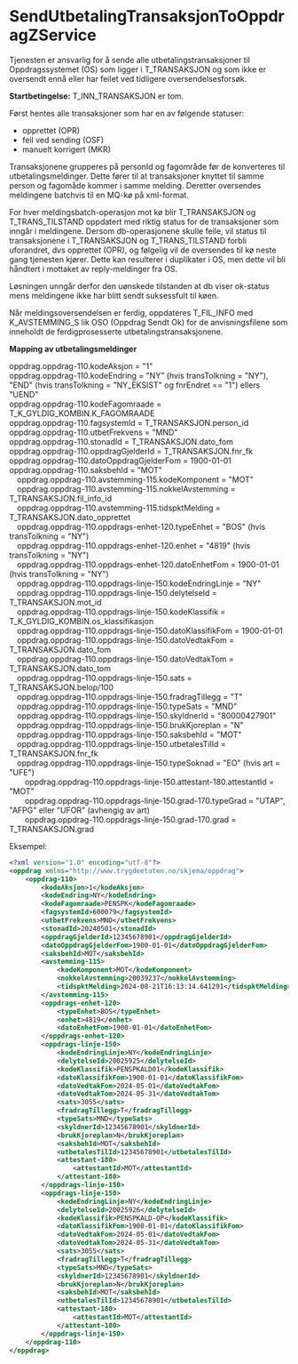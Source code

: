 # SendUtbetalingTransaksjonToOppdragZService
Tjenesten er ansvarlig for å sende alle utbetalingstransaksjoner til Oppdragssystemet (OS) som ligger i T_TRANSAKSJON og som ikke er oversendt ennå eller har feilet ved tidligere oversendelsesforsøk.

**Startbetingelse:** T_INN_TRANSAKSJON er tom.

Først hentes alle transaksjoner som har en av følgende statuser: 
* opprettet (OPR)
* feil ved sending (OSF)
* manuelt korrigert (MKR)

Transaksjonene grupperes på personId og fagområde før de konverteres til utbetalingsmeldinger. Dette fører til at transaksjoner knyttet til samme person og fagomåde kommer i samme melding. 
Deretter oversendes meldingene batchvis til en MQ-kø på xml-format.

For hver meldingsbatch-operasjon mot kø blir T_TRANSAKSJON og T_TRANS_TILSTAND oppdatert med riktig status for de transaksjoner som inngår i meldingene.
Dersom db-operasjonene skulle feile, vil status til transaksjonene i T_TRANSAKSJON og T_TRANS_TILSTAND forbli uforandret, dvs opprettet (OPR), og følgelig vil de oversendes til kø neste gang tjenesten kjører.
Dette kan resulterer i duplikater i OS, men dette vil bli håndtert i mottaket av reply-meldinger fra OS.

Løsningen unngår derfor den uønskede tilstanden at db viser ok-status mens meldingene ikke har blitt sendt suksessfult til køen.

Når meldingsoversendelsen er ferdig, oppdateres T_FIL_INFO med K_AVSTEMMING_S lik OSO (Oppdrag Sendt Ok) for de anvisningsfilene som inneholdt de ferdigprosesserte utbetalingstransaksjonene.

**Mapping av utbetalingsmeldinger**

oppdrag.oppdrag-110.kodeAksjon = "1"
<br/>oppdrag.oppdrag-110.kodeEndring = "NY" (hvis transTolkning = "NY"), "END" (hvis transTolkning = "NY_EKSIST" og fnrEndret == "1") ellers "UEND"
<br/>oppdrag.oppdrag-110.kodeFagomraade = T_K_GYLDIG_KOMBIN.K_FAGOMRAADE
<br/>oppdrag.oppdrag-110.fagsystemId = T_TRANSAKSJON.person_id
<br/>oppdrag.oppdrag-110.utbetFrekvens = "MND"
<br/>oppdrag.oppdrag-110.stonadId = T_TRANSAKSJON.dato_fom
<br/>oppdrag.oppdrag-110.oppdragGjelderId = T_TRANSAKSJON.fnr_fk
<br/>oppdrag.oppdrag-110.datoOppdragGjelderFom = 1900-01-01
<br/>oppdrag.oppdrag-110.saksbehId = "MOT"
<br/>&emsp;oppdrag.oppdrag-110.avstemming-115.kodeKomponent = "MOT"
<br/>&emsp;oppdrag.oppdrag-110.avstemming-115.nokkelAvstemming = T_TRANSAKSJON.fil_info_id
<br/>&emsp;oppdrag.oppdrag-110.avstemming-115.tidspktMelding = T_TRANSAKSJON.dato_opprettet
<br/>&emsp;oppdrag.oppdrag-110.oppdrags-enhet-120.typeEnhet = "BOS" (hvis transTolkning = "NY")
<br/>&emsp;oppdrag.oppdrag-110.oppdrags-enhet-120.enhet = "4819" (hvis transTolkning = "NY")
<br/>&emsp;oppdrag.oppdrag-110.oppdrags-enhet-120.datoEnhetFom = 1900-01-01 (hvis transTolkning = "NY")
<br/>&emsp;oppdrag.oppdrag-110.oppdrags-linje-150.kodeEndringLinje = "NY"
<br/>&emsp;oppdrag.oppdrag-110.oppdrags-linje-150.delytelseId = T_TRANSAKSJON.mot_id
<br/>&emsp;oppdrag.oppdrag-110.oppdrags-linje-150.kodeKlassifik = T_K_GYLDIG_KOMBIN.os_klassifikasjon
<br/>&emsp;oppdrag.oppdrag-110.oppdrags-linje-150.datoKlassifikFom = 1900-01-01
<br/>&emsp;oppdrag.oppdrag-110.oppdrags-linje-150.datoVedtakFom = T_TRANSAKSJON.dato_fom
<br/>&emsp;oppdrag.oppdrag-110.oppdrags-linje-150.datoVedtakTom = T_TRANSAKSJON.dato_tom
<br/>&emsp;oppdrag.oppdrag-110.oppdrags-linje-150.sats = T_TRANSAKSJON.belop/100
<br/>&emsp;oppdrag.oppdrag-110.oppdrags-linje-150.fradragTillegg = "T"
<br/>&emsp;oppdrag.oppdrag-110.oppdrags-linje-150.typeSats = "MND"
<br/>&emsp;oppdrag.oppdrag-110.oppdrags-linje-150.skyldnerId = "80000427901"
<br/>&emsp;oppdrag.oppdrag-110.oppdrags-linje-150.brukKjoreplan = "N"
<br/>&emsp;oppdrag.oppdrag-110.oppdrags-linje-150.saksbehId = "MOT"
<br/>&emsp;oppdrag.oppdrag-110.oppdrags-linje-150.utbetalesTilId = T_TRANSAKSJON.fnr_fk
<br/>&emsp;oppdrag.oppdrag-110.oppdrags-linje-150.typeSoknad = "EO" (hvis art = "UFE")
<br/>&emsp;&emsp;oppdrag.oppdrag-110.oppdrags-linje-150.attestant-180.attestantId = "MOT"
<br/>&emsp;&emsp;oppdrag.oppdrag-110.oppdrags-linje-150.grad-170.typeGrad = "UTAP", "AFPG" eller "UFOR" (avhengig av art)
<br/>&emsp;&emsp;oppdrag.oppdrag-110.oppdrags-linje-150.grad-170.grad = T_TRANSAKSJON.grad

Eksempel:

```xml
<?xml version="1.0" encoding="utf-8"?>
<oppdrag xmlns="http://www.trygdeetaten.no/skjema/oppdrag">
    <oppdrag-110>
        <kodeAksjon>1</kodeAksjon>
        <kodeEndring>NY</kodeEndring>
        <kodeFagomraade>PENSPK</kodeFagomraade>
        <fagsystemId>600079</fagsystemId>
        <utbetFrekvens>MND</utbetFrekvens>
        <stonadId>20240501</stonadId>
        <oppdragGjelderId>12345678901</oppdragGjelderId>
        <datoOppdragGjelderFom>1900-01-01</datoOppdragGjelderFom>
        <saksbehId>MOT</saksbehId>
        <avstemming-115>
            <kodeKomponent>MOT</kodeKomponent>
            <nokkelAvstemming>20039237</nokkelAvstemming>
            <tidspktMelding>2024-08-21T16:13:14.641291</tidspktMelding>
        </avstemming-115>
        <oppdrags-enhet-120>
            <typeEnhet>BOS</typeEnhet>
            <enhet>4819</enhet>
            <datoEnhetFom>1900-01-01</datoEnhetFom>
        </oppdrags-enhet-120>
        <oppdrags-linje-150>
            <kodeEndringLinje>NY</kodeEndringLinje>
            <delytelseId>20025925</delytelseId>
            <kodeKlassifik>PENSPKALD01</kodeKlassifik>
            <datoKlassifikFom>1900-01-01</datoKlassifikFom>
            <datoVedtakFom>2024-05-01</datoVedtakFom>
            <datoVedtakTom>2024-05-31</datoVedtakTom>
            <sats>3055</sats>
            <fradragTillegg>T</fradragTillegg>
            <typeSats>MND</typeSats>
            <skyldnerId>12345678901</skyldnerId>
            <brukKjoreplan>N</brukKjoreplan>
            <saksbehId>MOT</saksbehId>
            <utbetalesTilId>12345678901</utbetalesTilId>
            <attestant-180>
                <attestantId>MOT</attestantId>
            </attestant-180>
        </oppdrags-linje-150>
        <oppdrags-linje-150>
            <kodeEndringLinje>NY</kodeEndringLinje>
            <delytelseId>20025926</delytelseId>
            <kodeKlassifik>PENSPKALD-OP</kodeKlassifik>
            <datoKlassifikFom>1900-01-01</datoKlassifikFom>
            <datoVedtakFom>2024-05-01</datoVedtakFom>
            <datoVedtakTom>2024-05-31</datoVedtakTom>
            <sats>3055</sats>
            <fradragTillegg>T</fradragTillegg>
            <typeSats>MND</typeSats>
            <skyldnerId>12345678901</skyldnerId>
            <brukKjoreplan>N</brukKjoreplan>
            <saksbehId>MOT</saksbehId>
            <utbetalesTilId>12345678901</utbetalesTilId>
            <attestant-180>
                <attestantId>MOT</attestantId>
            </attestant-180>
        </oppdrags-linje-150>
    </oppdrag-110>
</oppdrag>